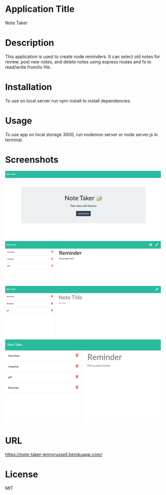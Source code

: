 # Application Title

Note Taker

# Description

This application is used to create node reminders. It can select old notes for review, post new notes, and delete notes using express routes and fs to read/write from/to file.

# Installation

To use on local server run npm install to install dependencies.

# Usage

To use app on local storage 3000, run nodemon server or node server.js in terminal.

# Screenshots

![Landing Page](/landing.png)
![New Note](/NewNote.png)
![Notes](/Notes.png)
![Recall Note](/Recall.png)

# URL

https://note-taker-jennyrussell.herokuapp.com/

# License

 MIT

